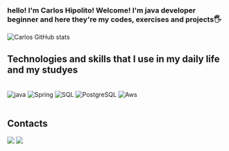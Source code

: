 
### hello! I'm Carlos Hipolito! Welcome! I'm java developer beginner and here they're my codes, exercises and projects🖐️




![Carlos GitHub stats](https://github-readme-stats.vercel.app/api?username=Carloshipol&show_icons=true&theme=tokyonight)

## Technologies and skills that I use in my daily life and my studyes

<div style="display: inline_block"><br/>
<img align="center" alt ="java" src="https://img.shields.io/badge/Java-ED8B00?style=for-the-badge&logo=openjdk&logoColor=white"/>
<img align="center" alt ="Spring" src="https://img.shields.io/badge/Spring-6DB33F?style=for-the-badge&logo=spring&logoColor=white"/>
<img align="center" alt ="SQL" src="https://img.shields.io/badge/MySQL-00000F?style=for-the-badge&logo=mysql&logoColor=white"/>
<img align="center" alt ="PostgreSQL" src="https://img.shields.io/badge/PostgreSQL-316192?style=for-the-badge&logo=postgresql&logoColor=white"/>
<img align="center" alt ="Aws" src="https://img.shields.io/badge/Amazon_AWS-232F3E?style=for-the-badge&logo=amazon-aws&logoColor=white"/>
</div><br/>

## Contacts

<div>
<a href="https://www.linkedin.com/in/carlos-hipol09?lipi=urn%3Ali%3Apage%3Ad_flagship3_profile_view_base_contact_details%3BQy7QC2wQRW6aXZGgsXRY5Q%3D%3D" target="_blank"><img src="https://img.shields.io/badge/LinkedIn-0077B5?style=for-the-badge&logo=linkedin&logoColor=white"></a>
<a href="mailto:contato@carlaogaruda30"><img src="https://img.shields.io/badge/Gmail-D14836?style=for-the-badge&logo=gmail&logoColor=white" target="_blank"></a>

</div>
<!--
**Carloshipol/Carloshipol** is a ✨ _special_ ✨ repository because its `README.md` (this file) appears on your GitHub profile.

Here are some ideas to get you started:

- 🔭 I’m currently working on ...
- 🌱 I’m currently learning ...
- 👯 I’m looking to collaborate on ...
- 🤔 I’m looking for help with ...
- 💬 Ask me about ...
- 📫 How to reach me: ...
- 😄 Pronouns: ...
- ⚡ Fun fact: ...
-->
